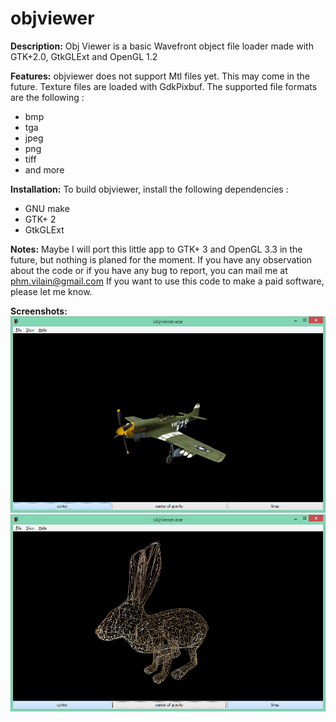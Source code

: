 # objviewer
**Description:**
Obj Viewer is a basic Wavefront object file loader made with GTK+2.0, GtkGLExt and OpenGL 1.2


**Features:**
objviewer does not support Mtl files yet. This may come in the future.
Texture files are loaded with GdkPixbuf. The supported file formats are the following :
- bmp
- tga
- jpeg
- png
- tiff
- and more

**Installation:**
To build objviewer, install the following dependencies :
- GNU make
- GTK+ 2
- GtkGLExt

**Notes:**
Maybe I will port this little app to GTK+ 3 and OpenGL 3.3 in the future, but nothing is planed for the moment.
If you have any observation about the code or if you have any bug to report, you can mail me at phm.vilain@gmail.com
If you want to use this code to make a paid software, please let me know.

**Screenshots:**
![objviewer screenshot](./screenshot1.png)
![objviewer screenshot](./screenshot2.png)
